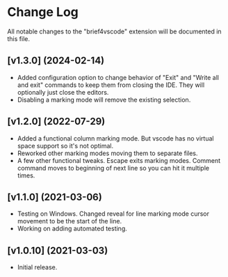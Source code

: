 # Change Log

All notable changes to the "brief4vscode" extension will be documented in this file.

## [v1.3.0] (2024-02-14)

- Added configuration option to change behavior of "Exit" and "Write all and exit" commands to keep them from closing the IDE. They will optionally just close the editors. 
- Disabling a marking mode will remove the existing selection.

## [v1.2.0] (2022-07-29)

- Added a functional column marking mode. But vscode has no virtual space support so it's not optimal.
- Reworked other marking modes moving them to separate files.
- A few other functional tweaks. Escape exits marking modes. Comment command moves to beginning of next line so you can hit it multiple times.

## [v1.1.0] (2021-03-06)

- Testing on Windows. Changed reveal for line marking mode cursor movement to be the start of the line.
- Working on adding automated testing.

## [v1.0.10] (2021-03-03)

- Initial release.
